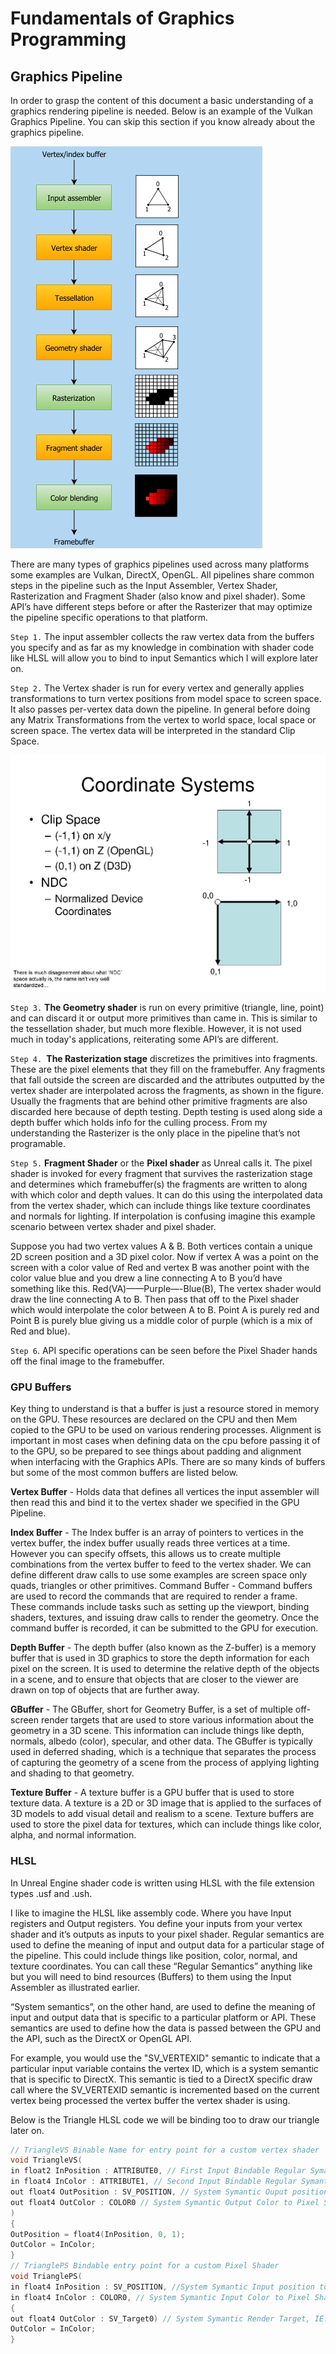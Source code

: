 # Fundamentals of Graphics Programming

## Graphics Pipeline

In order to grasp the content of this document a basic understanding of a graphics rendering pipeline is needed. Below is an example of the Vulkan Graphics
Pipeline. You can skip this section if you know already about the graphics pipeline.

![[Unreal Engine Render Dependency Graph/Diagrams/VulkanPipeLine.png]](https://github.com/staticJPL/Render-Dependency-Graph-Documentation/blob/08e9c57045b6a88b7918499961a3c2e2e23e83ff/Diagrams/VulkanPipeLine.png)

There are many types of graphics pipelines used across many platforms some examples are Vulkan, DirectX, OpenGL. All pipelines share common steps in the
pipeline such as the Input Assembler, Vertex Shader, Rasterization and Fragment Shader (also know and pixel shader). Some API’s have different steps before or
after the Rasterizer that may optimize the pipeline specific operations to that platform.

`Step 1.` The input assembler collects the raw vertex data from the buffers you specify and as far as my knowledge in combination with shader code like HLSL will
allow you to bind to input Semantics which I will explore later on.

`Step 2.` The Vertex shader is run for every vertex and generally applies transformations to turn vertex positions from model space to screen space. It also passes per-vertex data down the pipeline. In general before doing any Matrix Transformations from the vertex to world space, local space or screen space. The vertex data will be interpreted in the standard Clip Space.

![[Unreal Engine Render Dependency Graph/Diagrams/Coordinate Systems.png]](https://github.com/staticJPL/Render-Dependency-Graph-Documentation/blob/08e9c57045b6a88b7918499961a3c2e2e23e83ff/Diagrams/Coordinate%20Systems.png)

`Step 3.` **The Geometry shader** is run on every primitive (triangle, line, point) and can discard it or output more primitives than came in. This is similar to the
tessellation shader, but much more flexible. However, it is not used much in today's applications, reiterating some API’s are different.

`Step 4. `**The Rasterization stage** discretizes the primitives into fragments. These are the pixel elements that they fill on the framebuffer. Any fragments that fall outside the screen are discarded and the attributes outputted by the vertex shader are interpolated across the fragments, as shown in the figure. Usually the
fragments that are behind other primitive fragments are also discarded here because of depth testing. Depth testing is used along side a depth buffer which
holds info for the culling process. From my understanding the Rasterizer is the only place in the pipeline that’s not programable.

`Step 5.` **Fragment Shader** or the **Pixel shader** as Unreal calls it. The pixel shader is invoked for every fragment that survives the rasterization stage and determines
which framebuffer(s) the fragments are written to along with which color and depth values. It can do this using the interpolated data from the vertex shader,
which can include things like texture coordinates and normals for lighting.
If interpolation is confusing imagine this example scenario between vertex shader and pixel shader.

Suppose you had two vertex values A & B. Both vertices contain a unique 2D screen position and a 3D pixel color. Now if vertex A was a point on the screen with
a color value of Red and vertex B was another point with the color value blue and you drew a line connecting A to B you’d have something like this.
Red(VA)——Purple—-Blue(B), The vertex shader would draw the line connecting A to B. Then pass that off to the Pixel shader which would interpolate the color
between A to B. Point A is purely red and Point B is purely blue giving us a middle color of purple (which is a mix of Red and blue).

`Step 6`. API specific operations can be seen before the Pixel Shader hands off the final image to the framebuffer.

### GPU Buffers

Key thing to understand is that a buffer is just a resource stored in memory on the GPU. These resources are declared on the CPU and then Mem copied to the
GPU to be used on various rendering processes. Alignment is important in most cases when defining data on the cpu before passing it of to the GPU, so be
prepared to see things about padding and alignment when interfacing with the Graphics APIs. There are so many kinds of buffers but some of the most common
buffers are listed below.

**Vertex Buffer** - Holds data that defines all vertices the input assembler will then read this and bind it to the vertex shader we specified in the GPU Pipeline.

**Index Buffer** - The Index buffer is an array of pointers to vertices in the vertex buffer, the index buffer usually reads three vertices at a time. However you can
specify offsets, this allows us to create multiple combinations from the vertex buffer to feed to the vertex shader. We can define different draw calls to use some
examples are screen space only quads, triangles or other primitives.
Command Buffer - Command buffers are used to record the commands that are required to render a frame. These commands include tasks such as setting up
the viewport, binding shaders, textures, and issuing draw calls to render the geometry. Once the command buffer is recorded, it can be submitted to the GPU for execution.

**Depth Buffer** - The depth buffer (also known as the Z-buffer) is a memory buffer that is used in 3D graphics to store the depth information for each pixel on the
screen. It is used to determine the relative depth of the objects in a scene, and to ensure that objects that are closer to the viewer are drawn on top of objects
that are further away.

**GBuffer** - The GBuffer, short for Geometry Buffer, is a set of multiple off-screen render targets that are used to store various information about the geometry in
a 3D scene. This information can include things like depth, normals, albedo (color), specular, and other data. The GBuffer is typically used in deferred shading,
which is a technique that separates the process of capturing the geometry of a scene from the process of applying lighting and shading to that geometry.

**Texture Buffer** - A texture buffer is a GPU buffer that is used to store texture data. A texture is a 2D or 3D image that is applied to the surfaces of 3D models to
add visual detail and realism to a scene. Texture buffers are used to store the pixel data for textures, which can include things like color, alpha, and normal
information.

### HLSL

In Unreal Engine shader code is written using HLSL with the file extension types .usf and .ush.

I like to imagine the HLSL like assembly code. Where you have Input registers and Output registers. You define your inputs from your vertex shader and it’s
outputs as inputs to your pixel shader. Regular semantics are used to define the meaning of input and output data for a particular stage of the pipeline. This
could include things like position, color, normal, and texture coordinates. You can call these “Regular Semantics” anything like but you will need to bind
resources (Buffers) to them using the Input Assembler as illustrated earlier.

“System semantics”, on the other hand, are used to define the meaning of input and output data that is specific to a particular platform or API. These semantics
are used to define how the data is passed between the GPU and the API, such as the DirectX or OpenGL API.

For example, you would use the "SV_VERTEXID" semantic to indicate that a particular input variable contains the vertex ID, which is a system semantic that is
specific to DirectX. This semantic is tied to a DirectX specific draw call where the SV_VERTEXID semantic is incremented based on the current vertex being
processed the vertex buffer the vertex shader is using.

Below is the Triangle HLSL code we will be binding too to draw our triangle later on.

```cpp
// TriangleVS Binable Name for entry point for a custom vertex shader
void TriangleVS(
in float2 InPosition : ATTRIBUTE0, // First Input Bindable Regular Symantic
in float4 InColor : ATTRIBUTE1, // Second Input Bindable Regular Symantic
out float4 OutPosition : SV_POSITION, // System Symantic Ouput position to Pixel Shader
out float4 OutColor : COLOR0 // System Symantic Output Color to Pixel Shader
)
{
OutPosition = float4(InPosition, 0, 1);
OutColor = InColor;
}
// TrianglePS Bindable entry point for a custom Pixel Shader
void TrianglePS(
in float4 InPosition : SV_POSITION, //System Symantic Input position to Pixel Shader
in float4 InColor : COLOR0, // System Symantic Input Color to Pixel Shader
{
out float4 OutColor : SV_Target0) // System Symantic Render Target, IE. The 2D texture resource Render to.
OutColor = InColor;
}
```
